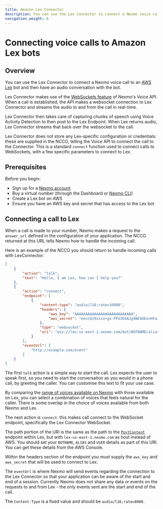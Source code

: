 ```yaml
---
title: Amazon Lex Connector
description: You can use the Lex Connector to connect a Nexmo voice call to an [AWS Lex](https://aws.amazon.com/lex/) bot and then have an audio conversation with the bot.
navigation_weight: 8
---
```


# Connecting voice calls to Amazon Lex bots

## Overview

You can use the Lex Connector to connect a Nexmo voice call to an [AWS
Lex](https://aws.amazon.com/lex/) bot and then have an audio
conversation with the bot.

Lex Connector makes use of the [WebSockets
feature](/voice/voice-api/guides/websockets) of Nexmo's Voice API. When a
call is established, the API makes a websocket connection to Lex
Connector and streams the audio to and from the call in real-time.

Lex Connector then takes care of capturing chunks of speech using
Voice Activity Detection to then post to the Lex Endpoint. When Lex
returns audio, Lex Connector streams that back over the websocket to
the call.

Lex Connector does not store any Lex-specific configuration or
credentials: these are supplied in the NCCO, telling the Voice API to
connect the call to the Connector. This is a standard `connect`
function used to connect calls to WebSockets, with a few specific
parameters to connect to Lex.

## Prerequisites

Before you begin:

* Sign up for a [Nexmo account](https://dashboard.nexmo.com/signup)
* Buy a virtual number (through the Dashboard or [Nexmo CLI](https://github.com/nexmo/nexmo-cli))
* Create a Lex bot on AWS
* Ensure you have an AWS key and secret that has access to the Lex bot


## Connecting a call to Lex 

When a call is made to your number, Nexmo makes a request to the `answer_url` defined in the configuration of your application. The NCCO returned at this URL tells Nexmo how to handle the incoming call.

Here is an example of the NCCO you should return to handle incoming calls with LexConnector:

```json
[
    {
        "action": "talk",
        "text": "Hello, I am Lex, how can I help you?"
    },
    {
        "action": "connect",
        "endpoint": [
            {
                "content-type": "audio/l16;rate=16000",
                "headers": {
                    "aws_key": "AAAAAAAAAAAAAAAAAAAAAAAAAAA",
                    "aws_secret": "eescOz9xisx+gx-PFU3G4AJg4NE4UExnHYaijI+o6xgNT0"
                },
                "type": "websocket",
                "uri": "wss://lex-us-east-1.nexmo.com/bot/BOTNAME/alias/ALIAS/user/USER/content"
            }
        ],
        "eventUrl": [
            "http://example.com/event"
        ]
    }
]
```

The first `talk` action is a simple way to start the call. Lex expects the user to speak first, so you need to start the conversation as you would in a phone call, by greeting the caller. You can customise this text to fit your use case.

By comparing the [range of voices available on Nexmo](/voice/voice-api/guides/text-to-speech#voice-names) with those available on Lex, you can select a combination of voices that feels natural for the caller. There is some overlap in the choice of voices available from both Nexmo and Lex.

The next action is `connect`: this makes call connect to the WebSocket endpoint, specifically the Lex Connector WebSocket.

The path portion of the URI is the same as the path to the [`PostContent`](http://docs.aws.amazon.com/lex/latest/dg/API_PostContent.html) endpoint within Lex, but with `lex-us-east-1.nexmo.com` as host instead of AWS. You should set your `BOTNAME`, `ALIAS` and `USER` details as part of this URI. You can get these details from the AWS Console.

Within the headers section of the endpoint you must supply the `aws_key` and `aws_secret` that will be used to connect to Lex.

The `eventUrl` is where Nexmo will send events regarding the connection to the Lex Connector so that your application can be aware of the start and end of a session. Currently Nexmo does not share any data or events on the requests to and from Lex - the only events sent are the start and end of the call.

The `Content-Type` is a fixed value and should be `audio/l16;rate=8000`.
